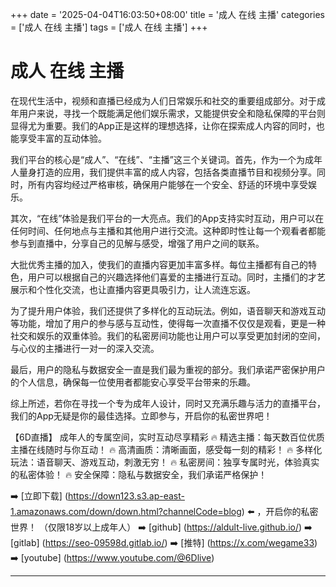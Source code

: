 +++
date = '2025-04-04T16:03:50+08:00'
title = '成人 在线 主播'
categories = ['成人 在线 主播']
tags = ['成人 在线 主播']
+++

# 成人 在线 主播

在现代生活中，视频和直播已经成为人们日常娱乐和社交的重要组成部分。对于成年用户来说，寻找一个既能满足他们娱乐需求，又能提供安全和隐私保障的平台则显得尤为重要。我们的App正是这样的理想选择，让你在探索成人内容的同时，也能享受丰富的互动体验。

我们平台的核心是“成人”、“在线”、“主播”这三个关键词。首先，作为一个为成年人量身打造的应用，我们提供丰富的成人内容，包括各类直播节目和视频分享。同时，所有内容均经过严格审核，确保用户能够在一个安全、舒适的环境中享受娱乐。

其次，“在线”体验是我们平台的一大亮点。我们的App支持实时互动，用户可以在任何时间、任何地点与主播和其他用户进行交流。这种即时性让每一个观看者都能参与到直播中，分享自己的见解与感受，增强了用户之间的联系。

大批优秀主播的加入，使我们的直播内容更加丰富多样。每位主播都有自己的特色，用户可以根据自己的兴趣选择他们喜爱的主播进行互动。同时，主播们的才艺展示和个性化交流，也让直播内容更具吸引力，让人流连忘返。

为了提升用户体验，我们还提供了多样化的互动玩法。例如，语音聊天和游戏互动等功能，增加了用户的参与感与互动性，使得每一次直播不仅仅是观看，更是一种社交和娱乐的双重体验。我们的私密房间功能也让用户可以享受更加封闭的空间，与心仪的主播进行一对一的深入交流。

最后，用户的隐私与数据安全一直是我们最为重视的部分。我们承诺严密保护用户的个人信息，确保每一位使用者都能安心享受平台带来的乐趣。

综上所述，若你在寻找一个专为成年人设计，同时又充满乐趣与活力的直播平台，我们的App无疑是你的最佳选择。立即参与，开启你的私密世界吧！

【6D直播】
成年人的专属空间，实时互动尽享精彩
🔥 精选主播：每天数百位优质主播在线随时与你互动！
🔥 高清画质：清晰画面，感受每一刻的精彩！
🔥 多样化玩法：语音聊天、游戏互动，刺激无穷！
🔥 私密房间：独享专属时光，体验真实的私密体验！
🔥 安全保障：隐私与数据安全，我们承诺严格保护！

➡️ [立即下载] (https://down123.s3.ap-east-1.amazonaws.com/down/down.html?channelCode=blog) ⬅️ ，开启你的私密世界！
（仅限18岁以上成年人）
➡️ [github] (https://aldult-live.github.io/)
➡️ [gitlab] (https://seo-09598d.gitlab.io/)
➡️ [推特] (https://x.com/wegame33)
➡️ [youtube] (https://www.youtube.com/@6Dlive)

---
